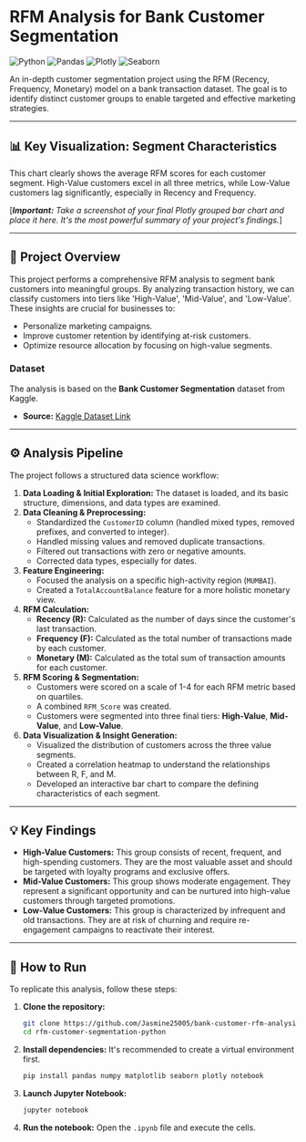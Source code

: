 # RFM Analysis for Bank Customer Segmentation

![Python](https://img.shields.io/badge/Python-3.9-blue.svg?style=for-the-badge&logo=python)
![Pandas](https://img.shields.io/badge/Pandas-2.0-purple.svg?style=for-the-badge&logo=pandas)
![Plotly](https://img.shields.io/badge/Plotly-5.15-green.svg?style=for-the-badge&logo=plotly)
![Seaborn](https://img.shields.io/badge/Seaborn-0.12-orange.svg?style=for-the-badge&logo=seaborn)

An in-depth customer segmentation project using the RFM (Recency, Frequency, Monetary) model on a bank transaction dataset. The goal is to identify distinct customer groups to enable targeted and effective marketing strategies.

---

## 📊 Key Visualization: Segment Characteristics

This chart clearly shows the average RFM scores for each customer segment. High-Value customers excel in all three metrics, while Low-Value customers lag significantly, especially in Recency and Frequency.

[_**Important:** Take a screenshot of your final Plotly grouped bar chart and place it here. It's the most powerful summary of your project's findings._]



---

## 🎯 Project Overview

This project performs a comprehensive RFM analysis to segment bank customers into meaningful groups. By analyzing transaction history, we can classify customers into tiers like 'High-Value', 'Mid-Value', and 'Low-Value'. These insights are crucial for businesses to:

* Personalize marketing campaigns.
* Improve customer retention by identifying at-risk customers.
* Optimize resource allocation by focusing on high-value segments.

### **Dataset**

The analysis is based on the **Bank Customer Segmentation** dataset from Kaggle.
* **Source:** [Kaggle Dataset Link](https://www.kaggle.com/datasets/shivamb/bank-customer-segmentation)

---

## ⚙️ Analysis Pipeline

The project follows a structured data science workflow:

1.  **Data Loading & Initial Exploration:** The dataset is loaded, and its basic structure, dimensions, and data types are examined.
2.  **Data Cleaning & Preprocessing:**
    * Standardized the `CustomerID` column (handled mixed types, removed prefixes, and converted to integer).
    * Handled missing values and removed duplicate transactions.
    * Filtered out transactions with zero or negative amounts.
    * Corrected data types, especially for dates.
3.  **Feature Engineering:**
    * Focused the analysis on a specific high-activity region (`MUMBAI`).
    * Created a `TotalAccountBalance` feature for a more holistic monetary view.
4.  **RFM Calculation:**
    * **Recency (R):** Calculated as the number of days since the customer's last transaction.
    * **Frequency (F):** Calculated as the total number of transactions made by each customer.
    * **Monetary (M):** Calculated as the total sum of transaction amounts for each customer.
5.  **RFM Scoring & Segmentation:**
    * Customers were scored on a scale of 1-4 for each RFM metric based on quartiles.
    * A combined `RFM_Score` was created.
    * Customers were segmented into three final tiers: **High-Value**, **Mid-Value**, and **Low-Value**.
6.  **Data Visualization & Insight Generation:**
    * Visualized the distribution of customers across the three value segments.
    * Created a correlation heatmap to understand the relationships between R, F, and M.
    * Developed an interactive bar chart to compare the defining characteristics of each segment.

---

## 💡 Key Findings

* **High-Value Customers:** This group consists of recent, frequent, and high-spending customers. They are the most valuable asset and should be targeted with loyalty programs and exclusive offers.
* **Mid-Value Customers:** This group shows moderate engagement. They represent a significant opportunity and can be nurtured into high-value customers through targeted promotions.
* **Low-Value Customers:** This group is characterized by infrequent and old transactions. They are at risk of churning and require re-engagement campaigns to reactivate their interest.

---

## 🚀 How to Run

To replicate this analysis, follow these steps:

1.  **Clone the repository:**
    ```sh
    git clone https://github.com/Jasmine25005/bank-customer-rfm-analysis.git
    cd rfm-customer-segmentation-python
    ```
2.  **Install dependencies:**
    It's recommended to create a virtual environment first.
    ```sh
    pip install pandas numpy matplotlib seaborn plotly notebook
    ```
3.  **Launch Jupyter Notebook:**
    ```sh
    jupyter notebook
    ```
4.  **Run the notebook:**
    Open the `.ipynb` file and execute the cells.
